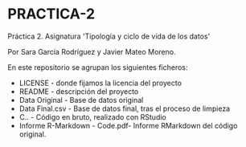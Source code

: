 # PRACTICA-2
Práctica 2. Asignatura 'Tipología y ciclo de vida de los datos'

Por Sara García Rodríguez y Javier Mateo Moreno.


En este repositorio se agrupan los siguientes ficheros:

- LICENSE - donde fijamos la licencia del proyecto
- README - descripción del proyecto
- Data Original - Base de datos original 
- Data Final.csv - Base de datos final, tras el proceso de limpieza
- C.. - Código en bruto, realizado con RStudio
- Informe R-Markdown - Code.pdf- Informe RMarkdown del código original.
